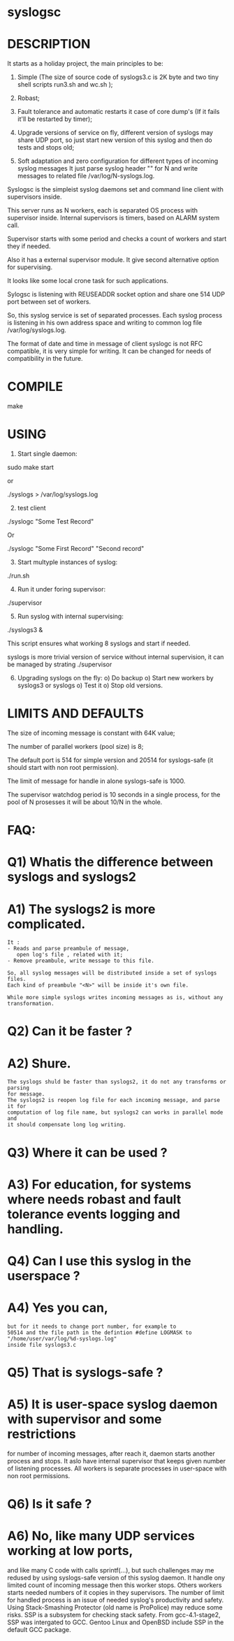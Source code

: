 # syslogsc

# DESCRIPTION

It starts as a holiday project, the main principles to be:
1. Simple (The size of source code of syslogs3.c is 2K byte and two tiny
   shell scripts run3.sh and wc.sh );

2. Robast; 
3. Fault tolerance and automatic restarts it case of core dump's (If it
   fails it'll be restarted by timer);

4. Upgrade versions of service on fly, different version of syslogs may
   share UDP port, so just start new version of this syslog and then do
   tests and stops old;

5. Soft adaptation and zero configuration for different types of incoming syslog messages
   It just parse syslog header "<N>" for N and write messages to related file
   /var/log/N-syslogs.log.

Syslogsc is the simpleist syslog daemons set and command line client with supervisors inside.

This server runs as N workers, each is separated OS process with supervisor inside. 
Internal supervisors is timers, based on ALARM system call.

Supervisor starts with some period and checks a count of workers and start they if needed. 

Also it has a external supervisor module. It give second alternative option for supervising.

It looks like some local crone task for such applications.

Sylogsc is listening with REUSEADDR socket option and share one 514 UDP port between set of workers. 
 
So, this syslog service is set of separated processes.
Each syslog process is listening in his own 
address space and writing to common log file /var/log/syslogs.log.

The format of date and time in message of client syslogc is not RFC compatible, 
it is very simple for writing.
It can be changed for needs of compatibility in the future.
 
# COMPILE

make

# USING

1) Start single daemon:

sudo make start

or

./syslogs > /var/log/syslogs.log

2) test client

./syslogc "Some Test Record"

Or

./syslogc "Some First Record" "Second record"

3) Start multyple instances of syslog:

./run.sh

4) Run it under foring supervisor:

./supervisor

5) Run syslog with internal supervising:

./syslogs3 &

This script ensures what working 8 syslogs and start if needed.

syslogs is more trivial version of service without internal supervision,
it can be managed by strating ./supervisor 

6) Upgrading syslogs on the fly:
   o) Do backup
   o) Start new workers by syslogs3 or syslogs
   o) Test it 
   o) Stop old versions.

# LIMITS AND DEFAULTS

  The size of incoming message is constant with 64K value;

  The number of parallel workers (pool size) is 8;

  The default port is 514 for simple version and 20514 for syslogs-safe 
  (it should start with non root permission). 

  The limit of message for handle in alone syslogs-safe is 1000.

  The supervisor watchdog period is 10 seconds in a single process,
  for the pool of N prosesses it will be about 10/N in the whole. 

# FAQ:

# Q1) Whatis the difference between syslogs and syslogs2
# A1) The syslogs2 is more complicated.
    It :
    - Reads and parse preambule of message, 
       open log's file , related with it;
    - Remove preambule, write message to this file.

    So, all syslog messages will be distributed inside a set of syslogs files.
    Each kind of preambule "<N>" will be inside it's own file.
  
    While more simple syslogs writes incoming messages as is, without any
    transformation.

# Q2) Can it be faster ?
# A2) Shure. 
    The syslogs shuld be faster than syslogs2, it do not any transforms or parsing 
    for message.
    The syslogs2 is reopen log file for each incoming message, and parse it for
    computation of log file name, but syslogs2 can works in parallel mode and
    it should compensate long log writing.

# Q3) Where it can be used ?
# A3) For education, for systems where needs robast and fault tolerance events logging and handling. 
    
# Q4) Can I use this syslog in the userspace ?
# A4) Yes you can, 
    but for it needs to change port number, for example to
    50514 and the file path in the defintion #define LOGMASK to "/home/user/var/log/%d-syslogs.log"
    inside file syslogs3.c

# Q5) That is syslogs-safe ?
# A5) It is user-space syslog daemon with supervisor and some restrictions 
for number of incoming messages, after reach it, daemon starts another process and stops.
It aslo have internal supervisor that keeps given number of listening
processes.
All workers is separate processes in user-space with non root permissions. 

# Q6) Is it safe ?
# A6) No, like many UDP services working at low ports,
 and like many C code with calls sprintf(...), but such challenges may me redused by using syslogs-safe version of this syslog daemon. 
  It handle ony limited count of incoming message then this worker stops.
  Others workers starts needed numbers of it copies in they supervisors.
  The number of limit for handled process is an issue of needed syslog's productivity and
  safety. Using Stack-Smashing Protector (old name is ProPolice) may reduce
  some risks. 
  SSP is a subsystem for checking stack safety.
  From gcc-4.1-stage2, SSP was intergated to GCC.
  Gentoo Linux and OpenBSD include SSP in the default GCC package.
       